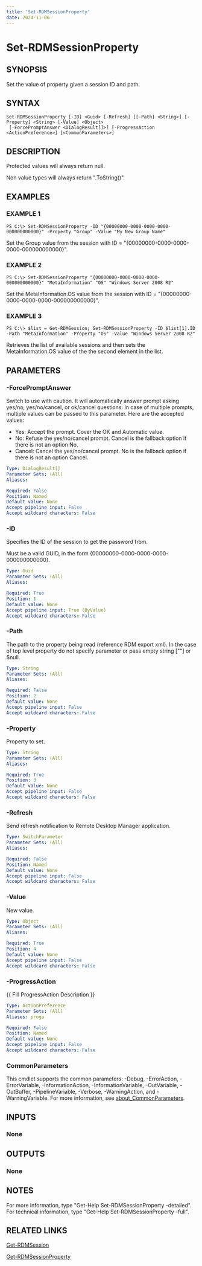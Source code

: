 ```yaml
---
title: 'Set-RDMSessionProperty'
date: 2024-11-06
---
```



# Set-RDMSessionProperty

## SYNOPSIS
Set the value of property given a session ID and path.

## SYNTAX

```
Set-RDMSessionProperty [-ID] <Guid> [-Refresh] [[-Path] <String>] [-Property] <String> [-Value] <Object>
 [-ForcePromptAnswer <DialogResult[]>] [-ProgressAction <ActionPreference>] [<CommonParameters>]
```

## DESCRIPTION
Protected values will always return null.

Non value types will always return ".ToString()".

## EXAMPLES

### EXAMPLE 1
```
PS C:\> Set-RDMSessionProperty -ID "{00000000-0000-0000-0000-000000000000}" -Property "Group" -Value "My New Group Name"
```

Set the Group value from the session with ID = "{00000000-0000-0000-0000-000000000000}".

### EXAMPLE 2
```
PS C:\> Set-RDMSessionProperty "{00000000-0000-0000-0000-000000000000}" "MetaInformation" "OS" "Windows Server 2008 R2"
```

Set the MetaInformation.OS value from the session with ID = "{00000000-0000-0000-0000-000000000000}".

### EXAMPLE 3
```
PS C:\> $list = Get-RDMSession; Set-RDMSessionProperty -ID $list[1].ID -Path "MetaInformation" -Property "OS" -Value "Windows Server 2008 R2"
```

Retrieves the list of available sessions and then sets the MetaInformation.OS value of the the second element in the list.

## PARAMETERS

### -ForcePromptAnswer
Switch to use with caution.
It will automatically answer prompt asking yes/no, yes/no/cancel, or ok/cancel questions.
In case of multiple prompts, multiple values can be passed to this parameter.
Here are the accepted values:
- Yes: Accept the prompt.
Cover the OK and Automatic value.
- No: Refuse the yes/no/cancel prompt.
Cancel is the fallback option if there is not an option No.
- Cancel: Cancel the yes/no/cancel prompt.
No is the fallback option if there is not an option Cancel.

```yaml
Type: DialogResult[]
Parameter Sets: (All)
Aliases:

Required: False
Position: Named
Default value: None
Accept pipeline input: False
Accept wildcard characters: False
```

### -ID
Specifies the ID of the session to get the password from.

Must be a valid GUID, in the form {00000000-0000-0000-0000-000000000000}.

```yaml
Type: Guid
Parameter Sets: (All)
Aliases:

Required: True
Position: 1
Default value: None
Accept pipeline input: True (ByValue)
Accept wildcard characters: False
```

### -Path
The path to the property being read (reference RDM export xml).
In the case of top level property do not specify parameter or pass empty string \[""\] or $null.

```yaml
Type: String
Parameter Sets: (All)
Aliases:

Required: False
Position: 2
Default value: None
Accept pipeline input: False
Accept wildcard characters: False
```

### -Property
Property to set.

```yaml
Type: String
Parameter Sets: (All)
Aliases:

Required: True
Position: 3
Default value: None
Accept pipeline input: False
Accept wildcard characters: False
```

### -Refresh
Send refresh notification to Remote Desktop Manager application.

```yaml
Type: SwitchParameter
Parameter Sets: (All)
Aliases:

Required: False
Position: Named
Default value: None
Accept pipeline input: False
Accept wildcard characters: False
```

### -Value
New value.

```yaml
Type: Object
Parameter Sets: (All)
Aliases:

Required: True
Position: 4
Default value: None
Accept pipeline input: False
Accept wildcard characters: False
```

### -ProgressAction
{{ Fill ProgressAction Description }}

```yaml
Type: ActionPreference
Parameter Sets: (All)
Aliases: proga

Required: False
Position: Named
Default value: None
Accept pipeline input: False
Accept wildcard characters: False
```

### CommonParameters
This cmdlet supports the common parameters: -Debug, -ErrorAction, -ErrorVariable, -InformationAction, -InformationVariable, -OutVariable, -OutBuffer, -PipelineVariable, -Verbose, -WarningAction, and -WarningVariable. For more information, see [about_CommonParameters](http://go.microsoft.com/fwlink/?LinkID=113216).

## INPUTS

### None
## OUTPUTS

### None
## NOTES
For more information, type "Get-Help Set-RDMSessionProperty -detailed".
For technical information, type "Get-Help Set-RDMSessionProperty -full".

## RELATED LINKS

[Get-RDMSession](http://127.0.0.1:1111/docs/Get-RDMSession/)

[Get-RDMSessionProperty](http://127.0.0.1:1111/docs/Get-RDMSessionProperty/)

